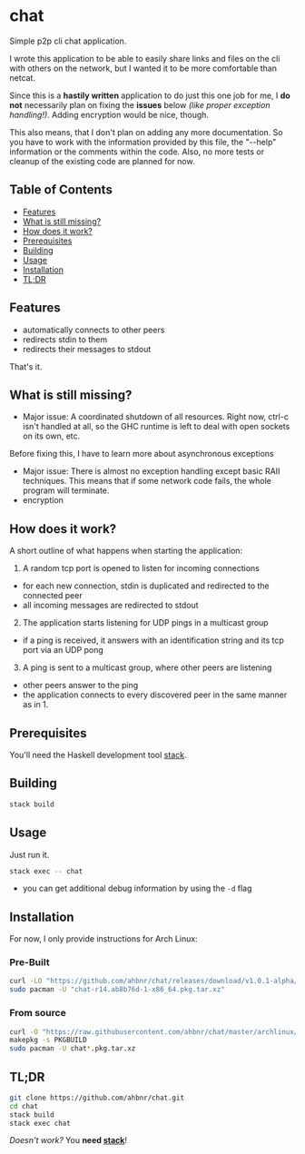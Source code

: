 # chat

Simple p2p cli chat application.

I wrote this application to be able to easily share links and files on the cli
with others on the network, but I wanted it to be more comfortable than netcat.

Since this is a **hastily written** application to do just this one job for me,
I **do not** necessarily plan on fixing the **issues** below *(like proper exception handling!)*.
Adding encryption would be nice, though.

This also means, that I don't plan on adding any more documentation.
So you have to work with the information provided by this file, the "--help"
information or the comments within the code.
Also, no more tests or cleanup of the existing code are planned for now.

## Table of Contents

* [Features](#features)
* [What is still missing?](#what-is-still-missing)
* [How does it work?](#how-does-it-work)
* [Prerequisites](#prerequisites)
* [Building](#building)
* [Usage](#usage)
* [Installation](#installation)
* [TL;DR](#tldr)

## Features

* automatically connects to other peers
* redirects stdin to them
* redirects their messages to stdout

That's it.

## What is still missing?

* Major issue: A coordinated shutdown of all resources. Right now, ctrl-c isn't handled
at all, so the GHC runtime is left to deal with open sockets on its own, etc.

Before fixing this, I have to learn more about asynchronous exceptions
* Major issue: There is almost no exception handling except basic RAII techniques.
This means that if some network code fails, the whole program will terminate.
* encryption

## How does it work?

A short outline of what happens when starting the application:

1. A random tcp port is opened to listen for incoming connections
* for each new connection, stdin is duplicated and redirected to the connected peer
* all incoming messages are redirected to stdout
2. The application starts listening for UDP pings in a multicast group
* if a ping is received, it answers with an identification string and its tcp port
  via an UDP pong
3. A ping is sent to a multicast group, where other peers are listening
* other peers answer to the ping
* the application connects to every discovered peer in the same manner as in 1.

## Prerequisites

You'll need the Haskell development tool [stack](https://haskellstack.org).

## Building

```sh
stack build
```

## Usage

Just run it.

```sh
stack exec -- chat
```

* you can get additional debug information by using the `-d` flag

## Installation

For now, I only provide instructions for Arch Linux:

### Pre-Built

```sh
curl -LO "https://github.com/ahbnr/chat/releases/download/v1.0.1-alpha/chat-r14.ab8b76d-1-x86_64.pkg.tar.xz"
sudo pacman -U "chat-r14.ab8b76d-1-x86_64.pkg.tar.xz"
```

### From source

```sh
curl -O "https://raw.githubusercontent.com/ahbnr/chat/master/archlinux/PKGBUILD"
makepkg -s PKGBUILD
sudo pacman -U chat*.pkg.tar.xz
```

## TL;DR

```sh
git clone https://github.com/ahbnr/chat.git
cd chat
stack build
stack exec chat
```

*Doesn't work?* You **need [stack](#prerequisites)**!
